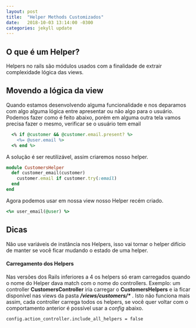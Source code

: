 ```yaml
---
layout: post
title:  "Helper Methods Customizados"
date:   2018-10-03 13:14:00 -0300
categories: jekyll update
---
```


## O que é um Helper? 
Helpers no rails são módulos usados com a finalidade de extrair complexidade lógica das views.

## Movendo a lógica da view
Quando estamos desenvolvendo alguma funcionalidade e nos deparamos com algo alguma lógica entre apresentar ou não algo para o usuário. Podemos fazer como é feito abaixo, porém em alguma outra tela vamos precisa fazer o mesmo, verificar se o usuário tem email


``` ruby
  <% if @customer && @customer.email.present? %>
    <%= @user.email %>
  <% end %>
```

A solução é ser reutilizável, assim criaremos nosso helper.

``` ruby
module CustomersHelper
  def customer_email(customer)
    customer.email if customer.try(:email)
  end
end
```

Agora podemos usar em nossa view nosso Helper recém criado.

``` ruby
<%= user_email(@user) %>
```

## Dicas
Não use variáveis de instância nos Helpers, isso vai tornar o helper difício de manter
se você ficar mudando o estado de uma helper.

#### Carregamento dos Helpers
Nas versões dos Rails inferiores a 4 os helpers só eram carregados quando o nome do Helper dava match com o nome do controllers. Exemplo: um controller **CustomersController** iria carregar o **CustomersHelpers** e ia ficar disponível nas views da pasta **_/views/customers/*_** . Isto não funciona mais assim, cada controller carrega todos os helpers, se você quer voltar com o comportamento anterior é possível usar a *config* abaixo.

```
config.action_controller.include_all_helpers = false
```
